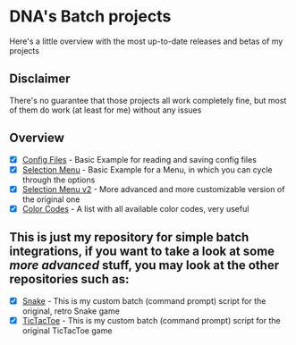 # DNA's Batch projects
Here's a little overview with the most up-to-date releases and betas of my projects

## Disclaimer
There's no guarantee that those projects all work completely fine, but most of them do work (at least for me) without any issues

## Overview
- [x] [Config Files](https://github.com/DNAScanner/BATch-Coding/tree/main/ConfigFiles) - Basic Example for reading and saving config files
- [x] [Selection Menu](https://github.com/DNAScanner/BATch-Coding/tree/main/SelectionMenu) - Basic Example for a Menu, in which you can cycle through the options
- [x] [Selection Menu v2](https://github.com/DNAScanner/BATch-Coding/tree/main/SelectionMenu%20v2) - More advanced and more customizable version of the original one
- [x] [Color Codes](https://github.com/DNAScanner/BATch-Coding/blob/main/-ColorCodes.cmd) - A list with all available color codes, very useful

## This is just my repository for simple batch __integrations__, if you want to take a look at some _more advanced_ stuff, you may look at the other repositories such as:
- [x] [Snake](https://github.com/NoBugBatchler/Snake) - This is my custom batch (command prompt) script for the original, retro Snake game
- [x] [TicTacToe](https://github.com/NoBugBatchler/TicTacToe) - This is my custom batch (command prompt) script for the original TicTacToe game